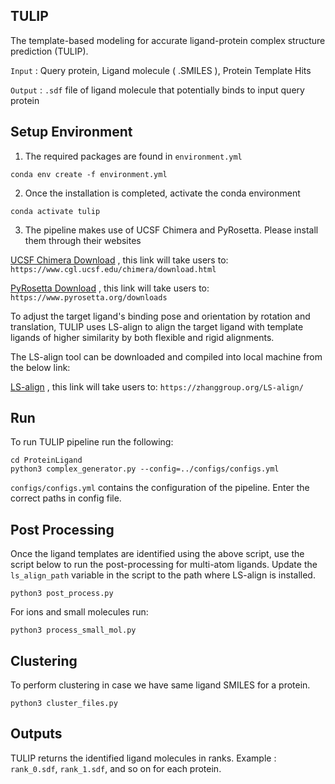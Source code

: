 ## TULIP
The template-based modeling for accurate ligand-protein complex structure prediction (TULIP).

``Input`` : Query protein, Ligand molecule ( .SMILES ), Protein Template Hits

``Output`` : ``.sdf`` file of ligand molecule that potentially binds to input query protein

## Setup Environment
1. The required packages are found in ``environment.yml`` 

``conda env create -f environment.yml``

2. Once the installation is completed, activate the conda environment

``conda activate tulip``

3. The pipeline makes use of UCSF Chimera and PyRosetta. Please install them through their websites

[UCSF Chimera Download](https://www.cgl.ucsf.edu/chimera/download.html) , this link will take users to: ```https://www.cgl.ucsf.edu/chimera/download.html```

[PyRosetta Download](https://www.pyrosetta.org/downloads) , this link will take users to: ```https://www.pyrosetta.org/downloads```


To adjust the target ligand's binding pose and orientation by rotation and translation, TULIP uses LS-align to align the target ligand with template ligands of higher similarity by both flexible and rigid alignments.


The LS-align tool can be downloaded and compiled into local machine from the below link:

[LS-align](https://zhanggroup.org/LS-align/) , this link will take users to: ```https://zhanggroup.org/LS-align/```

## Run

To run TULIP pipeline run the following:

```
cd ProteinLigand
python3 complex_generator.py --config=../configs/configs.yml
```


``configs/configs.yml`` contains the configuration of the pipeline. Enter the correct paths in config file.

## Post Processing

Once the ligand templates are identified using the above script, use the script below to run the post-processing for multi-atom ligands. Update the ``ls_align_path`` variable in the script to the path where LS-align is installed.

``python3 post_process.py ``

For ions and small molecules run:

``python3 process_small_mol.py ``

## Clustering 
To perform clustering in case we have same ligand SMILES for a protein.

``python3 cluster_files.py``

## Outputs
TULIP returns the identified ligand molecules in ranks. Example : `rank_0.sdf`, `rank_1.sdf`, and so on for each protein.



